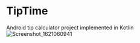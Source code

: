 # TipTime
 Android tip calculator project implemented in Kotlin
![Screenshot_1621060941](https://user-images.githubusercontent.com/18463828/118350968-563b2200-b527-11eb-9a97-548a666fddd3.png)
